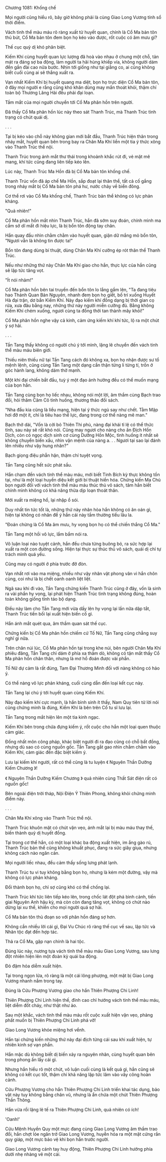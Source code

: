 




Chương 1081: Khống chế


Mọi người cũng hiểu rõ, bây giờ không phải là cùng Giao Long Vương tính sổ thời điểm.

Vách tinh thể màu máu rõ ràng xuất từ huyết quan, chính là Cổ Ma bản tôn thủ bút, Cổ Ma bản tôn đem bọn họ kéo vào được, rốt cuộc có âm mưu gì?

Thế cục quỷ dị khó phân biệt.

Kiếm Khí cùng huyết quan lực lượng đã hoà vào nhau ở chung một chỗ, tản mát ra đáng sợ ba động, làm người ta hãi hùng khiếp vía, không người dám đến gần đài cao nửa bước. Nhìn tới giống như tại giằng co, ai cũng không biết cuối cùng ai sẽ thắng xuất ra.

Vạn nhất Kiếm Khí bị huyết quang ma diệt, bọn họ trực diện Cổ Ma bản tôn, ở đây mọi người e rằng cũng khó khăn dùng may mắn thoát khỏi, thậm chí toàn bộ Thương Lãng Hải đều phải đại loạn.

Tầm mắt của mọi người chuyển tới Cổ Ma phân hồn trên người.

Đã thấy Cổ Ma phân hồn lúc này theo sát Thanh Trúc, mà Thanh Trúc tình trạng có chút quái dị.

. . .

Tại bị kéo vào chỗ này không gian mới bắt đầu, Thanh Trúc hiện thân trong nháy mắt, huyết quan bên trong bay ra Chân Ma Khí liền một tia ý thức xông vào Thanh Trúc thể nội.

Thanh Trúc trong ánh mắt thư thái trong khoảnh khắc rút đi, vẻ mặt mê mang, khí tức cũng đang liên tiếp kéo lên.

Lúc này, Thanh Trúc Ma Hồn đã bị Cổ Ma bản tôn khống chế.

Thanh Trúc vốn đã áp chế Ma Hồn, sắp đoạt lại thân thể, tất cả cố gắng trong nháy mắt bị Cổ Ma bản tôn phá hư, nước chảy về biển đông.

Cơ thể rơi vào Cổ Ma khống chế, Thanh Trúc bản thể không có lực phản kháng.

"Quả nhiên!"

Cổ Ma phân hồn mắt nhìn Thanh Trúc, hắn đã sớm suy đoán, chính mình ma cấm sở dĩ mất đi hiệu lực, là bị bổn tôn động tay chân.

Hắn quay đầu nhìn chằm chằm vào huyết quan, giận dữ mắng mỏ bổn tôn, "Ngươi vẫn là không tin được ta!"

Bổn tôn đang dùng bí thuật, dùng Chân Ma Khí cưỡng ép rót thân thể Thanh Trúc.

Nếu như những thứ này Chân Ma Khí giao cho hắn, thực lực của hắn cũng sẽ lập tức tăng vọt.

"Ít nói nhảm!"

Cổ Ma phân hồn bên tai truyền đến bổn tôn lo lắng gầm lên, "Ta đang tiêu hao Thánh Quan Bản Nguyên, nhanh đem bọn họ giết, bố trí xuống Huyết Hà đại trận, dơ bẩn Kiếm Khí. Này đạo kiếm khí đồng dạng bị thời gian cọ rửa, xưa đâu bằng nay, những thứ này người miễn cưỡng đủ. Bằng không Kiếm Khí chém xuống, ngươi cùng ta đồng thời tan thành mây khói!"

Cổ Ma phân hồn nghe vậy cả kinh, cảm ứng kiếm khí khí tức, lộ ra một chút ý sợ hãi.

. . .

Tần Tang thấy không có người chú ý tới mình, lặng lẽ chuyển đến vách tinh thể màu máu biên giới.

Thiếu niên thiếu nữ tại Tần Tang cách đó không xa, bọn họ nhận được sư tổ mệnh lệnh, cũng cùng Tần Tang một dạng cẩn thận từng li từng tí, trốn ở góc hành lang, không dám thở mạnh.

Một khi đại chiến bắt đầu, tuỳ ý một đạo ảnh hưởng đều có thể muốn mạng của bọn hắn.

Tần Tang cùng bọn họ liếc nhau, không nói một lời, âm thầm cùng Bạch trao đổi, hỏi thăm Câm Cô tình huống, thương thảo đối sách.

"Nha đầu kia cũng là liều mạng, hiện tại ý thức ngủ say như chết. Tằm Mập hơi đỡ một ít, chỉ là tiêu hao thể lực, đang trong cơ thể nàng mê man."

Bạch thở dài, "Vốn là cởi bỏ Thiên Thi phù, nàng đại khái tỉ lệ có thể thức tỉnh, sau này sẽ rất khó nói. Cũng may ngươi cho nàng cho ăn Địch Hồn Dịch, còn có ngọc dịch sinh cơ cùng Dưỡng Hồn Mộc, tình huống ít nhất sẽ không chuyển biến xấu, nhìn vận mệnh của nàng a. . . Ngươi tại sao lại đánh lên nhiều như vậy hung nhân?"

Bạch giọng điệu phẫn hận, thậm chí tuyệt vọng.

Tần Tang cũng hết sức phát sầu.

Hắn chạm đến vách tinh thể màu máu, mới biết Tinh Bích kỳ thực không tồn tại, như là một loại huyền diệu kết giới bí thuật hiển hóa. Chứng kiến Ma Chủ bọn người đối với vách tinh thể màu máu thúc thủ vô sách, tâm hắn biết chính mình không có khả năng thừa dịp loạn thoát thân.

Mới xuất ra miệng hổ, lại nhập ổ sói.

Duy nhất tin tức tốt là, những thứ này nhân hòa hắn không có ân oán gì, hiện tại không có nhân để ý hắn cái này tầm thường tiểu lâu la.

"Đoán chừng là Cổ Ma âm mưu, hy vọng bọn họ có thể chiến thắng Cổ Ma."

Tần Tang một hồi vô lực, lẩm bẩm nói ra.

Vô luận loại nào tuyệt cảnh, hắn đều chưa từng buông bỏ, ra sức hợp lại xuất ra một con đường sống. Hiện tại thực sự thúc thủ vô sách, quái dị chỉ tự trách mình quá yếu.

Cũng may có người ở phía trước đỡ đòn.

Vạn nhất rơi vào ma miệng, nhiều như vậy nhân vật phong vân vì hắn chôn cùng, coi như là bị chết oanh oanh liệt liệt.

Ngã sau khi đi vào, Tần Tang chứng kiến Thanh Trúc cũng ở đây, vốn là sinh ra vài phần hy vọng, lại phát hiện Thanh Trúc tình trạng không đúng, hoàn toàn không giống tỉnh táo bộ dạng.

Điều này làm cho Tần Tang mới vừa dấy lên hy vọng lại lần nữa dập tắt, Thanh Trúc tiền bối lại xuất hiện biến cố gì.

Hắn ánh mắt quét qua, âm thầm quan sát thế cục.

Chứng kiến bị Cổ Ma phân hồn chiếm cứ Tố Nữ, Tần Tang cũng chẳng suy nghĩ gì nữa.

Trên chân núi lúc, Cổ Ma phân hồn tại trong khe núi, bên người Chân Ma Khí phiêu đãng, Tần Tang chỉ dám ở phía xa thăm dò, không có tận mắt thấy Cổ Ma phân hồn chân thân, nhưng là mơ hồ đoán được vài phần.

Tố Nữ dự cảm là rất đúng, Tam Đại Thương Minh đối với nàng không có hảo ý.

Có thể nàng vô lực phản kháng, cuối cùng dẫn đến loại kết cục này.

Tần Tang lại chú ý tới huyết quan cùng Kiếm Khí.

Này đạo kiếm khí cực mạnh, là hắn bình sinh ít thấy, Nam Quy tiên tử lời nói cũng chứng minh là đúng, Kiếm Khí là bên trên Cổ tu sĩ lưu lại.

Tần Tang trong mắt hiện lên một tia kinh ngạc.

Kiếm Khí bên trong chứa đựng kiếm ý, rốt cuộc cho hắn một loại quen thuộc cảm giác.

Đồng nhất môn công pháp, khác biệt người đi ra đạo cũng có chỗ bất đồng, nhưng dù sao có cùng nguồn gốc. Tần Tang gắt gao nhìn chằm chằm vào Kiếm Khí, cảm giác đến đặc biệt kiếm ý.

Lưu lại kiếm khí người, rất có thể cũng là tu luyện 《 Nguyên Thần Dưỡng Kiếm Chương 》!

《 Nguyên Thần Dưỡng Kiếm Chương 》 quả nhiên cùng Thất Sát điện rất có nguồn gốc!

Bên ngoài điện trời tháp, Nội Điện Ỷ Thiên Phong, không khỏi chứng minh điểm này.

. . .

Chân Ma Khí xông vào Thanh Trúc thể nội.

Thanh Trúc khuôn mặt có chút vặn vẹo, ánh mắt lại bị màu máu thay thế, biến thành quỷ dị huyết đồng.

Tại trong cơ thể hắn, có một loại khác ba động xuất hiện, im ắng gào rú, Thanh Trúc bản thể cũng không khuất phục, đang ra sức giãy giụa, nhưng không cách nào ngăn cản.

Mọi người liếc nhau, đều cảm thấy sống lưng phát lạnh.

Thanh Trúc tu vi tuy không bằng bọn họ, nhưng là kém một đường, vậy mà không có lực phản kháng.

Đổi thành bọn họ, chỉ sợ cũng khó có thể chống lại.

Thanh Trúc khí tức liên tiếp kéo lên, trong chốc lát đột phá bình cảnh, tiến giai Nguyên Anh hậu kỳ, mà còn còn đang tăng vọt, không có chút nào dừng lại xu thế, khiến cho mọi người quá sợ hãi.

Cổ Ma bản tôn thủ đoạn so với phân hồn đáng sợ hơn.

Không cần nhiều lời cái gì, Đại Vu Chúc rõ ràng thế cục về sau, lập tức và Nhân tộc đạt đến hợp tác.

Thả ra Cổ Ma, gặp nạn chính là hai tộc.

Đúng lúc này, nương tựa vách tinh thể màu máu Giao Long Vương, sau lưng đột nhiên hiện lên một đoàn kỳ quái ba động.

Đỏ đậm hỏa diễm xuất hiện.

Tại trong ngọn lửa, rõ ràng là một cái lông phượng, một mặt bị Giao Long Vương nhanh nắm trong tay.

Đúng là Cửu Phượng Vương giao cho hắn Thiên Phượng Chi Linh!

Thiên Phượng Chi Linh hiện thế, đỉnh cao chỉ hướng vách tinh thể màu máu, liệt diễm đốt cháy, như thật như ảo.

Sau một khắc, vách tinh thể màu máu rốt cuộc xuất hiện vặn vẹo, phảng phất muốn bị Thiên Phượng Chi Linh phá vỡ!

Giao Long Vương khóe miệng hơi vểnh.

Hắn tại chứng kiến những thứ này đại địch từng cái sau khi xuất hiện, tự nhiên kinh sợ vạn phần.

Hắn mặc dù không biết dị biến xảy ra nguyên nhân, cùng huyết quan bên trong phong ấn lấy cái gì.

Nhưng hắn hiểu rõ một chút, vô luận cuối cùng là kết quả gì, hắn cũng sẽ không có kết cục tốt, thậm chí khả năng lập tức lâm vào vây công hoàn cảnh.

Cửu Phượng Vương cho hắn Thiên Phượng Chi Linh triển khai tác dụng, bảo vật này tuy không bằng chân vũ, nhưng là ẩn chứa một chút Thiên Phượng Thần Thông.

Hắn vừa rồi lặng lẽ tế ra Thiên Phượng Chi Linh, quả nhiên có ích!

'Oanh!'

Cửu Mệnh Huyền Quy một mực đang cùng Giao Long Vương âm thầm trao đổi, hắn chợt lóe ngăn trở Giao Long Vương, huyễn hóa ra một mặt cứng rắn quy giáp, một mực bảo vệ khi bọn hắn trước người.

Giao Long Vương cánh tay huy động, Thiên Phượng Chi Linh hướng phía dưới nhẹ nhàng vẽ một cái.




